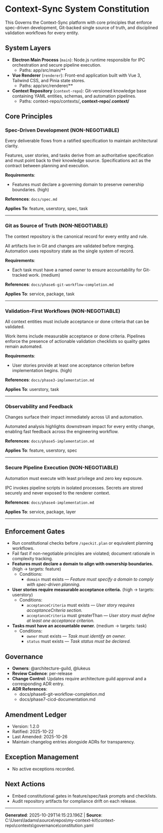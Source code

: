 # Context-Sync System Constitution
<!-- Constitution ID: CONST-CTX-SYNC -->

This Governs the Context-Sync platform with core principles that enforce spec-driven development,
Git-backed single source of truth, and disciplined validation workflows for every entity.


## System Layers
- **Electron Main Process** (`main`): Node.js runtime responsible for IPC orchestration and secure pipeline execution.
	- Paths: app/src/main/**
- **Vue Renderer** (`renderer`): Front-end application built with Vue 3, Tailwind CSS, and Pinia state stores.
	- Paths: app/src/renderer/**
- **Context Repository** (`context-repo`): Git-versioned knowledge base containing YAML entities, schemas, and automation pipelines.
	- Paths: context-repo/contexts/**, context-repo/.context/**

## Core Principles
### Spec-Driven Development (NON-NEGOTIABLE)
<!-- ID: spec-driven-development | Position: 0 -->
Every deliverable flows from a ratified specification to maintain architectural clarity.

Features, user stories, and tasks derive from an authoritative specification and must point back to
their knowledge source. Specifications act as the contract between planning and execution.


**Requirements**:
- Features must declare a governing domain to preserve ownership boundaries. (high)

**References**: `docs/spec.md`

**Applies To**: feature, userstory, spec, task

---
### Git as Source of Truth (NON-NEGOTIABLE)
<!-- ID: git-single-source-of-truth | Position: 1 -->
The context repository is the canonical record for every entity and rule.

All artifacts live in Git and changes are validated before merging. Automation uses repository state
as the single system of record.


**Requirements**:
- Each task must have a named owner to ensure accountability for Git-tracked work. (medium)

**References**: `docs/phase6-git-workflow-completion.md`

**Applies To**: service, package, task

---
### Validation-First Workflows (NON-NEGOTIABLE)
<!-- ID: validation-first | Position: 2 -->
All context entities must include acceptance or done criteria that can be validated.

Work items include measurable acceptance or done criteria. Pipelines enforce the presence of
actionable validation checklists so quality gates remain automated.


**Requirements**:
- User stories provide at least one acceptance criterion before implementation begins. (high)

**References**: `docs/phase3-implementation.md`

**Applies To**: userstory, task

---
### Observability and Feedback
<!-- ID: observability-and-feedback | Position: 3 -->
Changes surface their impact immediately across UI and automation.

Automated analysis highlights downstream impact for every entity change, enabling fast feedback across
the engineering workflow.



**References**: `docs/phase5-implementation.md`

**Applies To**: feature, userstory, spec

---
### Secure Pipeline Execution (NON-NEGOTIABLE)
<!-- ID: secure-pipeline-execution | Position: 4 -->
Automation must execute with least privilege and zero key exposure.

IPC invokes pipeline scripts in isolated processes. Secrets are stored securely and never exposed to
the renderer context.



**References**: `docs/phase4-implementation.md`

**Applies To**: service, package, layer

---

## Enforcement Gates
- Run constitutional checks before `/speckit.plan` or equivalent planning workflows.
- Fail fast if non-negotiable principles are violated; document rationale in complexity tracking.
- **Features must declare a domain to align with ownership boundaries.** (high → targets: feature)
	- Conditions:
		- `domain` must exists — _Feature must specify a domain to comply with spec-driven planning._
- **User stories require measurable acceptance criteria.** (high → targets: userstory)
	- Conditions:
		- `acceptanceCriteria` must exists — _User story requires acceptanceCriteria section._
		- `acceptanceCriteria` must greaterThan — _User story must define at least one acceptance criterion._
- **Tasks must have an accountable owner.** (medium → targets: task)
	- Conditions:
		- `owner` must exists — _Task must identify an owner._
		- `status` must exists — _Task status must be declared._

## Governance
- **Owners**: @architecture-guild, @lukeus
- **Review Cadence**: per-release
- **Change Control**: Updates require architecture guild approval and a corresponding ADR entry.
- **ADR References**:
	- docs/phase6-git-workflow-completion.md
	- docs/phase7-cicd-documentation.md

## Amendment Ledger
- Version: 1.2.0
- Ratified: 2025-10-22
- Last Amended: 2025-10-26
- Maintain changelog entries alongside ADRs for transparency.

## Exception Management
- No active exceptions recorded.

## Next Actions
- Embed constitutional gates in feature/spec/task prompts and checklists.
- Audit repository artifacts for compliance drift on each release.

---

**Generated**: 2025-10-29T14:15:23.196Z | **Source**: C:\Users\ladams\source\repos\my-context-kit\context-repo\contexts\governance\constitution.yaml
